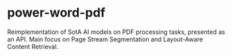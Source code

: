 # power-word-pdf
Reimplementation of SotA AI models on PDF processing tasks, presented as an API. Main focus on Page Stream Segmentation and Layout-Aware Content Retrieval.
